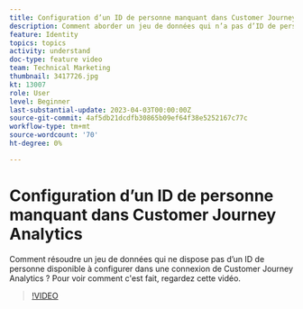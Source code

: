 ```yaml
---
title: Configuration d’un ID de personne manquant dans Customer Journey Analytics
description: Comment aborder un jeu de données qui n’a pas d’ID de personne disponible à configurer ? Pour voir comment c'est fait, regardez cette vidéo.
feature: Identity
topics: topics
activity: understand
doc-type: feature video
team: Technical Marketing
thumbnail: 3417726.jpg
kt: 13007
role: User
level: Beginner
last-substantial-update: 2023-04-03T00:00:00Z
source-git-commit: 4af5db21dcdfb30865b09ef64f38e5252167c77c
workflow-type: tm+mt
source-wordcount: '70'
ht-degree: 0%

---
```


# Configuration d’un ID de personne manquant dans Customer Journey Analytics

Comment résoudre un jeu de données qui ne dispose pas d’un ID de personne disponible à configurer dans une connexion de Customer Journey Analytics ? Pour voir comment c&#39;est fait, regardez cette vidéo.

>[!VIDEO](https://video.tv.adobe.com/v/3417726/?quality=12&learn=on)
